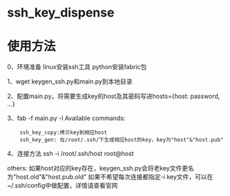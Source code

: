 # ssh_key_dispense

# 使用方法
0、环境准备
    linux安装ssh工具
    python安装fabric包

1、wget keygen_ssh.py和main.py到本地目录

2、配置main.py，将需要生成key的host及其密码写进hosts={host: password, ...}

3、fab -f main.py -l
    Available commands:
        
        ssh_key_copy:拷贝key到相应host
        ssh_key_gen: 在/root/.ssh/下生成相应host的key，key为"host"&"host.pub"

4、连接方法
    ssh -i /root/.ssh/host root@host

others:
    如果host对应的key存在，keygen_ssh.py会将老key文件更名为"host.old"&"host.pub.old"
    如果不希望每次连接都指定-i key文件，可以在~/.ssh/config中做配置，详情请查看官网
